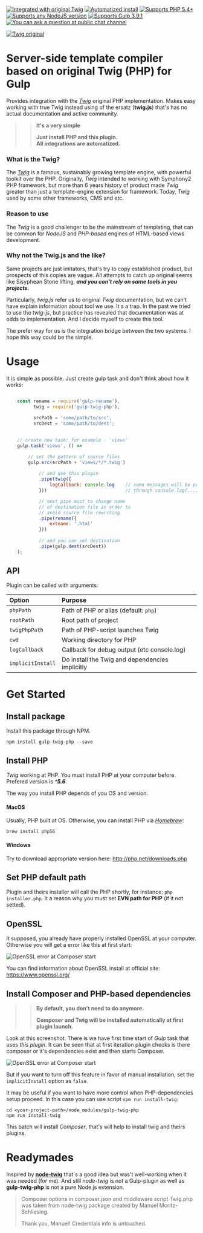 [![Integrated with original Twig](https://img.shields.io/badge/twig-original-green.svg)](http://twig.sensiolabs.org/)
[![Automatized install](https://img.shields.io/badge/php%20libraries%20install-automatized-brightgreen.svg)](https://www.npmjs.com/package/gulp-twig-php#install-composer-and-php-based-dependencies)
[![Supports PHP 5.4+](https://img.shields.io/badge/php-5.4+-lightgrey.svg)](#)
[![Supports any NodeJS version](https://img.shields.io/badge/node-4.x/6.x-lightgrey.svg)](#)
[![Supports Gulp 3.9.1](https://img.shields.io/badge/gulp-3.9.1-cf4646.svg)](http://gulpjs.com/)
[![You can ask a question at public chat channel](https://img.shields.io/badge/chat-frontdoor-blue.svg)](https://koshevy.frontdoor.im)

[![Twig original](http://twig.sensiolabs.org/images/logo.png)](http://twig.sensiolabs.org/)

# Server-side template compiler based on original Twig (PHP) for Gulp

Provides integration with the [*Twig*](http://twig.sensiolabs.org/) original
PHP implementation. Makes easy working with true Twig
instead using of the ersatz (**twig.js**) that's has
no actual documentation and active community.

>> **It's a very simple**
>>
>> **Just install PHP and this plugin.** <br /> **All integrations are automatized.** 

### What is the Twig?

The [*Twig*](http://twig.sensiolabs.org/) is a famous, sustainably growing template engine,
with powerful toolkit over the PHP. Originally, *Twig* intended to working with Symphony2
PHP framework, but more than 6 years history of product made *Twig* greater than just a template-engine
extension for framework. Today, *Twig* used by some other frameworks, CMS and etc.


### Reason to use

The *Twig* is a good challenger to be the mainstream of templating, that can
be common for *NodeJS* and *PHP-based* engines of HTML-based views development.


### Why not the Twig.js and the like?

Same projects are just imitators, that's try to copy established product,
but prospects of this copies are vague. All attempts to catch up original seems like
Sisyphean Stone lifting, ***and you can't rely on same tools in you projects***.

Particularly, *twig.js* refer us to original *Twig* documentation,
but we can't have explain information about tool we use. It s a trap.
In the past we tried to use the *twig-js*, but practice has revealed that
documentation was at odds to implementation. And I decide myself to create
this tool.

The prefer way for us is the integration bridge between the two systems.
I hope this way could be the simple. 

# Usage

It is simple as possible.
Just create gulp task and don't think about how it works:

```js

    const rename = require('gulp-rename'),
          twig = require('gulp-twig-php'),
          
          srcPath = 'some/path/to/src',
          srcDest = 'some/path/to/dest';
    

    // create new task: for example - 'views'
    gulp.task('views', () =>

        // set the pattern of source files 
        gulp.src(srcPath + 'views/*/*.twig')
        
            // and use this plugin
            .pipe(twig({
                logCallback: console.log    // some messages will be printed
            }))                             // through console.log(...)

            // next pipe must to change name
            // of destination file in order to
            // avoid source file rewriting
            .pipe(rename({
                extname: '.html'
            }))
            
            // and you can set destination
            .pipe(gulp.dest(srcDest))
    );

```


## API

Plugin can be called with arguments:

| Option                 | Purpose                                     |
|:-----------------------|:--------------------------------------------|
| ```phpPath```          | Path of PHP or alias (default: ```php```)   |
| ```rootPath```         | Root path of project                        |
| ```twigPhpPath```      | Path of PHP-script launches Twig            |
| ```cwd```              | Working directory for PHP                   |
| ```logCallback```      | Callback for debug output (etc console.log) |
| ```implicitInstall```  | Do install the Twig and dependencies implicitly |

# Get Started

## Install package

Install this package through NPM.

    npm install gulp-twig-php --save

## Install PHP

*Twig* working at PHP. You must install PHP at your computer
before. Prefered version is ***^5.6***.

The way you install PHP depends of you OS and version.

#### MacOS

Usually, PHP built at OS. Otherwise, you can install PHP via [*Homebrew*](http://brew.sh/):

    brew install php56

#### Windows

Try to download appropriate version here: http://php.net/downloads.php

## Set PHP default path

Plugin and theirs installer will call the PHP shortly, for instance: ```php installer.php```.
It a reason why you must set **EVN path for PHP** (if it not setted).


## OpenSSL

It supposed, you already have properly installed OpenSSL at your computer.
Otherwise you will get a error like this at first start:

![OpenSSL error at Composer start](https://raw.githubusercontent.com/koshevy/gulp-twig-php/master/demo/screenshots/composer-openssl-error.png)

You can find information about OpenSSL install at official site: https://www.openssl.org/


## Install Composer and PHP-based dependencies

>> **By default, you don't need to do anymore.**
>>
>> **Composer and Twig will be installed automatically at first plugin launch.**

Look at this screenshot. There is we have first time start of *Gulp* task
that uses *this plugin*. It can be seen that at first iteration plugin
checks is there composer or it's dependencies exist and then starts Composer. 

![OpenSSL error at Composer start](https://raw.githubusercontent.com/koshevy/gulp-twig-php/master/demo/screenshots/gulp-task-implicit-composer-install.png)

But if you want to turn off this feature in favor of manual installation,
set the ```implicitInstall``` option as ```false```.

It may be useful if you want to have more control when PHP-dependencies setup proceed.
In this case you can use script ```npm run install-twig```: 

    cd <your-project-path>/node_modules/gulp-twig-php
    npm run install-twig

This batch will install *Composer*, that's will help
to install twig and theirs plugins. 

# Readymades

Inspired by [**node-twig**](https://github.com/bitmade/node-twig)
that`s a good idea but was't well-working when it was needed (for me).
And still *node-twig* is not a Gulp-plugin as well as **gulp-twig-php** is not a pure Node.js
extension.

> Composer options in composer.json and middleware script Twig.php
> was taken from node-twig package created by Manuel Moritz-Schliesing.
>   
> Thank you, Manuel! Credentials info is untouched.